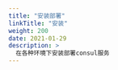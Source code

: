 ```yaml
---
title: "安装部署"
linkTitle: "安装"
weight: 200
date: 2021-01-29
description: >
  在各种环境下安装部署consul服务
---
```




